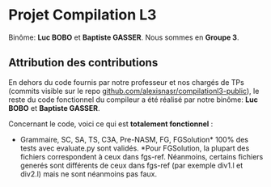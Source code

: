 # Projet Compilation L3

Binôme: **Luc BOBO** et **Baptiste GASSER**. Nous sommes en **Groupe 3**.

## Attribution des contributions

En dehors du code fournis par notre professeur et nos chargés de TPs (commits visible sur le repo [github.com/alexisnasr/compilationl3-public](https://github.com/alexisnasr/compilationl3-public)), le reste du code fonctionnel du compileur a été réalisé par notre binôme: **Luc BOBO** et **Baptiste GASSER**.

Concernant le code, voici ce qui est **totalement fonctionnel** :
- Grammaire, SC, SA, TS, C3A, Pre-NASM, FG, FGSolution*
100% des tests avec evaluate.py sont validés.
*Pour FGSolution, la plupart des fichiers correspondent à ceux dans fgs-ref. Néanmoins, certains fichiers generés sont différents de ceux  dans fgs-ref (par exemple div1.l et div2.l) mais ne sont néanmoins pas faux.







